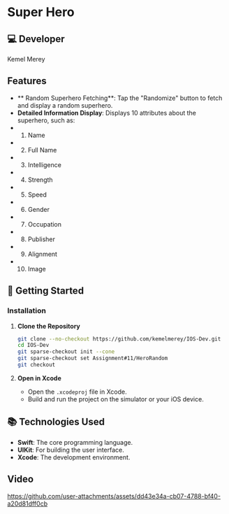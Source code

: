 # Super Hero

## 💻 Developer
Kemel Merey

## Features
- ** Random Superhero Fetching**: Tap the "Randomize" button to fetch and display a random superhero.
- **Detailed Information Display**: Displays  10 attributes about the superhero, such as:
- 1. Name
- 2. Full Name
- 3. Intelligence
- 4. Strength
- 5. Speed
- 6. Gender
- 7. Occupation
- 8. Publisher
- 9. Alignment
- 10. Image


## 🚀 Getting Started

### Installation

1. **Clone the Repository**
    ```bash
    git clone --no-checkout https://github.com/kemelmerey/IOS-Dev.git
    cd IOS-Dev
    git sparse-checkout init --cone
    git sparse-checkout set Assignment#11/HeroRandom
    git checkout
    ```


2. **Open in Xcode**
    - Open the `.xcodeproj` file in Xcode.
    - Build and run the project on the simulator or your iOS device.


## 📚 Technologies Used

- **Swift**: The core programming language.
- **UIKit**: For building the user interface.
- **Xcode**: The development environment.

## Video

https://github.com/user-attachments/assets/dd43e34a-cb07-4788-bf40-a20d81dff0cb
